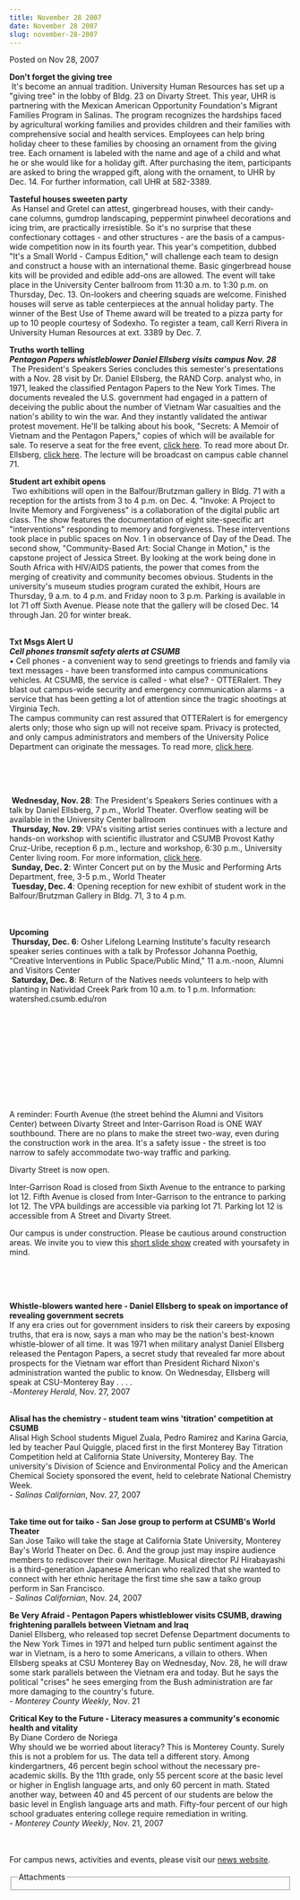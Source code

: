```yaml
---
title: November 28 2007
date: November 28 2007
slug: november-28-2007
---
```


  



<span class="date">Posted on Nov 28, 2007    </span>
<p><strong>Don&apos;t forget the giving tree</strong><br>
&#xA0;It&apos;s become an annual tradition. University Human Resources
has set up a &quot;giving tree&quot; in the lobby of Bldg. 23 on Divarty
Street. This year, UHR is partnering with the Mexican American
Opportunity Foundation&apos;s Migrant Families Program in Salinas. The
program recognizes the hardships faced by agricultural working
families and provides children and their families with
comprehensive social and health services. Employees can help bring
holiday cheer to these families by choosing an ornament from the
giving tree. Each ornament is labeled with the name and age of a
child and what he or she would like for a holiday gift. After
purchasing the item, participants are asked to bring the wrapped
gift, along with the ornament, to UHR by Dec. 14. For further
information, call UHR at 582-3389.</br></p>
<p><strong>Tasteful houses sweeten party<br/></strong> &#xA0;As
Hansel and Gretel can attest, gingerbread houses, with their
candy-cane columns, gumdrop landscaping, peppermint pinwheel
decorations and icing trim, are practically irresistible. So it&apos;s
no surprise that these confectionary cottages - and other
structures - are the basis of a campus-wide competition now in its
fourth year. This year&apos;s competition, dubbed &quot;It&apos;s a Small World -
Campus Edition,&quot; will challenge each team to design and construct a
house with an international theme. Basic gingerbread house kits
will be provided and edible add-ons are allowed. The event will
take place in the University Center ballroom from 11:30 a.m. to
1:30 p.m. on Thursday, Dec. 13. On-lookers and cheering squads are
welcome. Finished houses will serve as table centerpieces at the
annual holiday party. The winner of the Best Use of Theme award
will be treated to a pizza party for up to 10 people courtesy of
Sodexho. To register a team, call Kerri Rivera in University Human
Resources at ext. 3389 by Dec. 7.</p>
<p><strong>Truths worth telling</strong><br>
<strong><em>Pentagon Papers whistleblower Daniel Ellsberg visits
campus Nov. 28<br/></em></strong>&#xA0;The President&apos;s Speakers
Series concludes this semester&apos;s presentations with a Nov. 28 visit
by Dr. Daniel Ellsberg, the RAND Corp. analyst who, in 1971, leaked
the classified Pentagon Papers to the New York Times. The documents
revealed the U.S. government had engaged in a pattern of deceiving
the public about the number of Vietnam War casualties and the
nation&apos;s ability to win the war. And they instantly validated the
antiwar protest movement. He&apos;ll be talking about his book,
&quot;Secrets: A Memoir of Vietnam and the Pentagon Papers,&quot; copies of
which will be available for sale. To reserve a seat for the free
event, <a href="https://csumb.edu/site/x19928.xml" rel="nofollow">click here</a>. To read more about Dr. Ellsberg,
<a href="truths-worth-telling.html" rel="nofollow">click here</a>.
The lecture will be broadcast on campus cable channel 71.</br></p>
<p><strong>Student art exhibit opens<br/></strong>&#xA0;Two
exhibitions will open in the Balfour/Brutzman gallery in Bldg. 71
with a reception for the artists from 3 to 4 p.m. on Dec. 4.
&quot;Invoke: A Project to Invite Memory and Forgiveness&quot; is a
collaboration of the digital public art class. The show features
the documentation of eight site-specific art &quot;interventions&quot;
responding to memory and forgiveness. These interventions took
place in public spaces on Nov. 1 in observance of Day of the Dead.
The second show, &quot;Community-Based Art: Social Change in Motion,&quot; is
the capstone project of Jessica Street. By looking at the work
being done in South Africa with HIV/AIDS patients, the power that
comes from the merging of creativity and community becomes obvious.
Students in the university&apos;s museum studies program curated the
exhibit, Hours are Thursday, 9 a.m. to 4 p.m. and Friday noon to 3
p.m. Parking is available in lot 71 off Sixth Avenue. Please note
that the gallery will be closed Dec. 14 through Jan. 20 for winter
break.<br/></p>
<p><br>
<strong>Txt Msgs Alert U</strong><br>
<strong><em>Cell phones transmit safety alerts at
CSUMB<br/></em></strong>&#x2022; Cell phones - a convenient way to send
greetings to friends and family via text messages - have been
transformed into campus communications vehicles. At CSUMB, the
service is called - what else? - OTTERalert. They blast out
campus-wide security and emergency communication alarms - a service
that has been getting a lot of attention since the tragic shootings
at Virginia Tech.<br>
The campus community can rest assured that OTTERalert is for
emergency alerts only; those who sign up will not receive spam.
Privacy is protected, and only campus administrators and members of
the University Police Department can originate the messages. To
read more, <a href="index.html" rel="nofollow">click here</a>.</br></br></br></p>
<p><br/></p>
<p>&#xA0;<strong>Wednesday, Nov. 28</strong>: The President&apos;s
Speakers Series continues with a talk by Daniel Ellsberg, 7 p.m.,
World Theater. Overflow seating will be available in the University
Center ballroom<br>
&#xA0;<strong>Thursday, Nov. 29</strong>: VPA&apos;s visiting artist
series continues with a lecture and hands-on workshop with
scientific illustrator and CSUMB Provost Kathy Cruz-Uribe,
reception 6 p.m., lecture and workshop, 6:30 p.m., University
Center living room. For more information, <a href="https://vpa.csumb.edu/" rel="nofollow">click here</a>.<br>
&#xA0;<strong>Sunday, Dec. 2</strong>: Winter Concert put on by the
Music and Performing Arts Department, free, 3-5 p.m., World
Theater<br>
&#xA0;<strong>Tuesday, Dec. 4</strong>: Opening reception for new
exhibit of student work in the Balfour/Brutzman Gallery in Bldg.
71, 3 to 4 p.m.</br></br></br></p>
<p><strong>Upcoming<br/></strong>&#xA0;<strong>Thursday, Dec.
6</strong>: Osher Lifelong Learning Institute&apos;s faculty research
speaker series continues with a talk by Professor Johanna Poethig,
&quot;Creative Interventions in Public Space/Public Mind,&quot; 11 a.m.-noon,
Alumni and Visitors Center<br>
&#xA0;<strong>Saturday, Dec. 8</strong>: Return of the Natives
needs volunteers to help with planting in Natividad Creek Park from
10 a.m. to 1 p.m. Information: watershed.csumb.edu/ron</br></p>
<p><br>
<br/></br></p>
<p><br>
&#xA0;</br></p>
<br>
<p><br/></p>
<p>A reminder: Fourth Avenue (the street behind the Alumni and
Visitors Center) between Divarty Street and Inter-Garrison Road is
ONE WAY southbound. There are no plans to make the street two-way,
even during the construction work in the area. It&apos;s a safety issue
- the street is too narrow to safely accommodate two-way traffic
and parking.</p>
<p>Divarty Street is now open.</p>
<p>Inter-Garrison Road is closed from Sixth Avenue to the entrance
to parking lot 12. Fifth Avenue is closed from Inter-Garrison to
the entrance to parking lot 12. The VPA buildings are accessible
via parking lot 71. Parking lot 12 is accessible from A Street and
Divarty Street.</p>
<p>Our campus is under construction. Please be cautious around
construction areas. We invite you to view this <a href="https://cdo.csumb.edu/site/x4929.xml" rel="nofollow">short slide
show</a> created with yoursafety in mind.</p>
<p><br>
<br/></br></p>
<p><strong>Whistle-blowers wanted here - Daniel Ellsberg to speak
on importance of revealing government secrets</strong><br>
If any era cries out for government insiders to risk their careers
by exposing truths, that era is now, says a man who may be the
nation&apos;s best-known whistle-blower of all time. It was 1971 when
military analyst Daniel Ellsberg released the Pentagon Papers, a
secret study that revealed far more about prospects for the Vietnam
war effort than President Richard Nixon&apos;s administration wanted the
public to know. On Wednesday, Ellsberg will speak at CSU-Monterey
Bay . . . .<br>
-<em>Monterey Herald</em>, Nov. 27, 2007</br></br></p>
<p><strong>Alisal has the chemistry - student team wins &apos;titration&apos;
competition at CSUMB</strong><br>
Alisal High School students Miguel Zuala, Pedro Ramirez and Karina
Garcia, led by teacher Paul Quiggle, placed first in the first
Monterey Bay Titration Competition held at California State
University, Monterey Bay. The university&apos;s Division of Science and
Environmental Policy and the American Chemical Society sponsored
the event, held to celebrate National Chemistry Week.<br>
- <em>Salinas Californian</em>, Nov. 27, 2007</br></br></p>
<p><strong>Take time out for taiko - San Jose group to perform at
CSUMB&apos;s World Theater<br/></strong>San Jose Taiko will take the
stage at California State University, Monterey Bay&apos;s World Theater
on Dec. 6. And the group just may inspire audience members to
rediscover their own heritage. Musical director PJ Hirabayashi is a
third-generation Japanese American who realized that she wanted to
connect with her ethnic heritage the first time she saw a taiko
group perform in San Francisco.<br>
- <em>Salinas Californian</em>, Nov. 24, 2007</br></p>
<p><strong>Be Very Afraid - Pentagon Papers whistleblower visits
CSUMB, drawing frightening parallels between Vietnam and
Iraq<br/></strong>Daniel Ellsberg, who released top secret Defense
Department documents to the New York Times in 1971 and helped turn
public sentiment against the war in Vietnam, is a hero to some
Americans, a villain to others. When Ellsberg speaks at CSU
Monterey Bay on Wednesday, Nov. 28, he will draw some stark
parallels between the Vietnam era and today. But he says the
political &quot;crises&quot; he sees emerging from the Bush administration
are far more damaging to the country&apos;s future.<br>
- <em>Monterey County Weekly</em>, Nov. 21</br></p>
<p><strong>Critical Key to the Future - Literacy measures a
community&apos;s economic health and vitality<br/></strong>By Diane
Cordero de Noriega<br>
Why should we be worried about literacy? This is Monterey County.
Surely this is not a problem for us. The data tell a different
story. Among kindergartners, 46 percent begin school without the
necessary pre-academic skills. By the 11th grade, only 55 percent
score at the basic level or higher in English language arts, and
only 60 percent in math. Stated another way, between 40 and 45
percent of our students are below the basic level in English
language arts and math. Fifty-four percent of our high school
graduates entering college require remediation in writing.<br>
- <em>Monterey County Weekly</em>, Nov. 21, 2007</br></br></p>
<p><br>
For campus news, activities and events, please visit our <a href="https://www.csumb.edu/news%20" rel="nofollow">news website</a>.</br></p>
<fieldset class="fieldgroup group-attachments">
<legend>Attachments</legend>
<div class="field field-type-emvideo field-field-attach-video">
<div class="field-items">
<div class="field-item odd">
<div class="emvideo emvideo-video emvideo-"/>
</div>
</div>
</div>
</fieldset>
</br>




 
